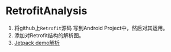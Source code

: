 # RetrofitAnalysis

1. 将github上`Retrofit`源码 写到Android Project中，然后对其运用。
2. 添加对Retrofit结构的解析图。
3. [Jetpack demo解析]()